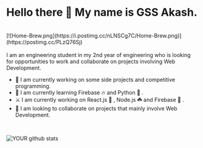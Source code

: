 <h1><strong> Hello there 👋 My name is GSS Akash. </strong></h1>
<br />
[![Home-Brew.png](https://i.postimg.cc/nLNSCg7C/Home-Brew.png)](https://postimg.cc/PLzQ76Sj)
<br /><br />
I am an engineering student in my 2nd year of engineering who is looking for opportunities to work and collaborate on projects involving Web Development.

- 🔭 I am currently working on some side projects and competitive programming.
- 🌱 I am currently learning Firebase 🔥 and Python 🐍 . 
- ⚔️ I am currently working on React.js 💙 , Node.js ☘️ and Firebase 🧡 . 
- 🤝 I am looking to collaborate on projects that mainly involve Web Development.
<br />


![YOUR github stats](https://github-readme-stats.vercel.app/api?username=gssakash)


